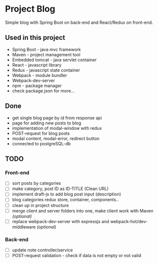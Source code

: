# Project Blog
Simple blog with Spring Boot on back-end and React/Redux on front-end.

Used in this project
-----
* Spring Boot - java mvc framework
* Maven - project management tool
* Embedded tomcat - java servlet container
* React - javascript library
* Redux - javascript state container
* Webpack - module bundler
* Webpack-dev-server
* npm - package manager
* check package.json for more...

Done
----- 
* get single blog page by id from response api
* page for adding new posts to blog
* implementation of modal-window with redux
* POST-request for blog posts
* modal content, modal-error, redirect button
* connected to postgreSQL-db

TODO
-----

### Front-end
- [ ] sort posts by categories
- [ ] make category, post ID as ID-TITLE (Clean URL)
- [ ] implement draft-js to add blog post input (description)
- [ ] blog categories redux store, container, components..
- [ ] clean up in project structure
- [ ] merge client and server folders into one, make client work with Maven *(optional)*
- [ ] replace webpack-dev-server with expressjs and webpack-hot/dev-middleware *(optional)*
### Back-end
- [ ] update note controller/service
- [ ] POST-request validation - check if data is not empty or not valid